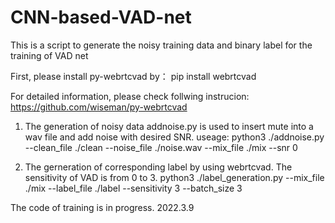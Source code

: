 # CNN-based-VAD-net
This is a script to generate the noisy training data and binary label for the training of VAD net

First, please install py-webrtcvad by：
pip install webrtcvad

For detailed information, please check follwing instrucion: https://github.com/wiseman/py-webrtcvad

1. The generation of noisy data
   addnoise.py is used to insert mute into a wav file and add noise with desired SNR.
   useage: python3 ./addnoise.py --clean_file ./clean --noise_file ./noise.wav --mix_file ./mix --snr 0
   
2. The gerneration of corresponding label by using webrtcvad. The sensitivity of VAD is from 0 to 3. 
   python3 ./label_generation.py --mix_file ./mix --label_file ./label --sensitivity 3 --batch_size 3

The code of training is in progress. 
2022.3.9
